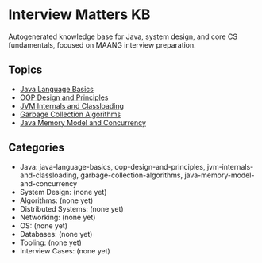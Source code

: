 # Interview Matters KB

Autogenerated knowledge base for Java, system design, and core CS fundamentals, focused on MAANG interview preparation.

## Topics

- [Java Language Basics](java-language-basics/README.md)
- [OOP Design and Principles](oop-design-and-principles/README.md)
- [JVM Internals and Classloading](jvm-internals-and-classloading/README.md)
- [Garbage Collection Algorithms](garbage-collection-algorithms/README.md)
- [Java Memory Model and Concurrency](java-memory-model-and-concurrency/README.md)

## Categories

- Java: java-language-basics, oop-design-and-principles, jvm-internals-and-classloading, garbage-collection-algorithms, java-memory-model-and-concurrency
- System Design: (none yet)
- Algorithms: (none yet)
- Distributed Systems: (none yet)
- Networking: (none yet)
- OS: (none yet)
- Databases: (none yet)
- Tooling: (none yet)
- Interview Cases: (none yet)